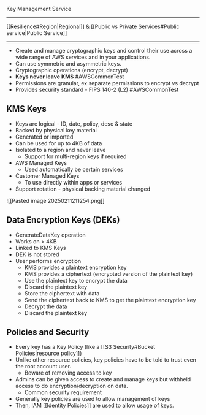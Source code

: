 Key Management Service
***
[[Resilience#Region|Regional]] & [[Public vs Private Services#Public service|Public Service]]
***
- Create and manage cryptographic keys and control their use across a wide range of AWS services and in your applications.
- Can use symmetric and asymmetric keys.
- Cryptographic operations (encrypt, decrypt)
- **Keys never leave KMS** #AWSCommonTest
- Permissions are granular, ex separate permissions to encrypt vs decrypt
- Provides security standard - FIPS 140-2 (L2) #AWSCommonTest 

## KMS Keys
- Keys are logical - ID, date, policy, desc & state
- Backed by physical key material
- Generated or imported
- Can be used for up to 4KB of data
- Isolated to a region and never leave
	- Support for multi-region keys if required
- AWS Managed Keys
	- Used automatically be certain services
- Customer Managed Keys
	- To use directly within apps or services
- Support rotation - physical backing material changed

![[Pasted image 20250211211254.png]]

## Data Encryption Keys (DEKs)
- GenerateDataKey operation
- Works on > 4KB
- Linked to KMS Keys
- DEK is not stored
- User performs encryption
	- KMS provides a plaintext encryption key
	- KMS provides a ciphertext (encrypted version of the plaintext key)
	- Use the plaintext key to encrypt the data
	- Discard the plaintext key
	- Store the ciphertext with data
	- Send the ciphertext back to KMS to get the plaintext encryption key
	- Decrypt the data
	- Discard the plaintext key

## Policies and Security
- Every key has a Key Policy (like a [[S3 Security#Bucket Policies|resource policy]])
- Unlike other resource policies, key policies have to be told to trust even the root account user.
	- Beware of removing access to key
- Admins can be given access to create and manage keys but withheld access to do encryption/decryption on data.
	- Common security requirement
- Generally key policies are used to allow management of keys
- Then, IAM [[Identity Policies]] are used to allow usage of keys.